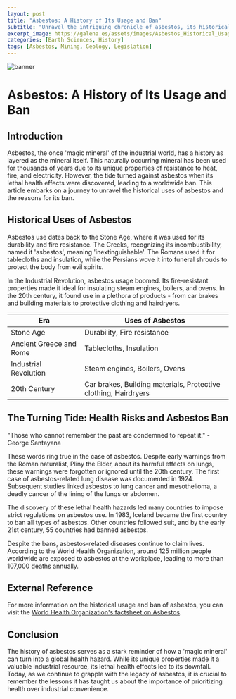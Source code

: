 ```yaml
---
layout: post
title: "Asbestos: A History of Its Usage and Ban"
subtitle: "Unravel the intriguing chronicle of asbestos, its historical uses, and the reasons for its worldwide ban."
excerpt_image: https://galena.es/assets/images/Asbestos_Historical_Usage.png
categories: [Earth Sciences, History]
tags: [Asbestos, Mining, Geology, Legislation]
---
```

![banner](https://galena.es/assets/images/Asbestos_Historical_Usage.png "Image tracing the history of asbestos, exploring its past uses, and the global movement leading to its ban due to health concerns, with a focus on mining and legislation.")

# Asbestos: A History of Its Usage and Ban

## Introduction

Asbestos, the once 'magic mineral' of the industrial world, has a history as layered as the mineral itself. This naturally occurring mineral has been used for thousands of years due to its unique properties of resistance to heat, fire, and electricity. However, the tide turned against asbestos when its lethal health effects were discovered, leading to a worldwide ban. This article embarks on a journey to unravel the historical uses of asbestos and the reasons for its ban.

## Historical Uses of Asbestos

Asbestos use dates back to the Stone Age, where it was used for its durability and fire resistance. The Greeks, recognizing its incombustibility, named it 'asbestos', meaning 'inextinguishable'. The Romans used it for tablecloths and insulation, while the Persians wove it into funeral shrouds to protect the body from evil spirits.

In the Industrial Revolution, asbestos usage boomed. Its fire-resistant properties made it ideal for insulating steam engines, boilers, and ovens. In the 20th century, it found use in a plethora of products - from car brakes and building materials to protective clothing and hairdryers.

| Era       | Uses of Asbestos       |
|-----------|------------------------|
| Stone Age | Durability, Fire resistance |
| Ancient Greece and Rome | Tablecloths, Insulation |
| Industrial Revolution | Steam engines, Boilers, Ovens |
| 20th Century | Car brakes, Building materials, Protective clothing, Hairdryers |

## The Turning Tide: Health Risks and Asbestos Ban

"Those who cannot remember the past are condemned to repeat it." - George Santayana

These words ring true in the case of asbestos. Despite early warnings from the Roman naturalist, Pliny the Elder, about its harmful effects on lungs, these warnings were forgotten or ignored until the 20th century. The first case of asbestos-related lung disease was documented in 1924. Subsequent studies linked asbestos to lung cancer and mesothelioma, a deadly cancer of the lining of the lungs or abdomen.

The discovery of these lethal health hazards led many countries to impose strict regulations on asbestos use. In 1983, Iceland became the first country to ban all types of asbestos. Other countries followed suit, and by the early 21st century, 55 countries had banned asbestos.

Despite the bans, asbestos-related diseases continue to claim lives. According to the World Health Organization, around 125 million people worldwide are exposed to asbestos at the workplace, leading to more than 107,000 deaths annually.

## External Reference

For more information on the historical usage and ban of asbestos, you can visit the [World Health Organization's factsheet on Asbestos](https://www.who.int/news-room/fact-sheets/detail/asbestos-elimination-of-asbestos-related-diseases).

## Conclusion

The history of asbestos serves as a stark reminder of how a 'magic mineral' can turn into a global health hazard. While its unique properties made it a valuable industrial resource, its lethal health effects led to its downfall. Today, as we continue to grapple with the legacy of asbestos, it is crucial to remember the lessons it has taught us about the importance of prioritizing health over industrial convenience.
